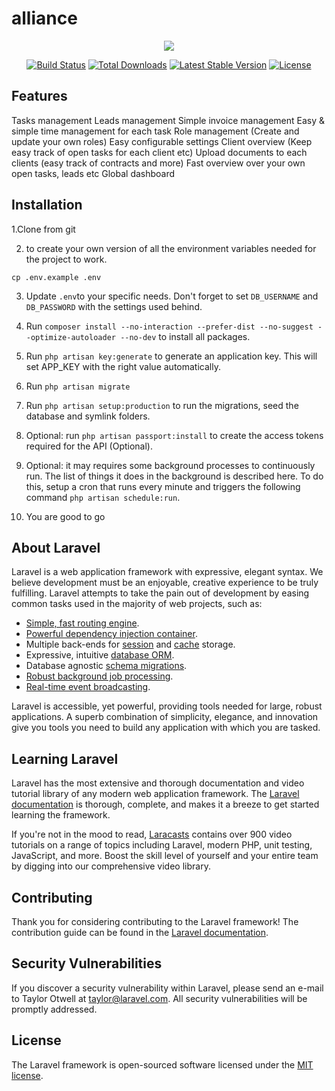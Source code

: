 # alliance
<p align="center"><img src="https://laravel.com/assets/img/components/logo-laravel.svg"></p>

<p align="center">
<a href="https://travis-ci.org/laravel/framework"><img src="https://travis-ci.org/laravel/framework.svg" alt="Build Status"></a>
<a href="https://packagist.org/packages/laravel/framework"><img src="https://poser.pugx.org/laravel/framework/d/total.svg" alt="Total Downloads"></a>
<a href="https://packagist.org/packages/laravel/framework"><img src="https://poser.pugx.org/laravel/framework/v/stable.svg" alt="Latest Stable Version"></a>
<a href="https://packagist.org/packages/laravel/framework"><img src="https://poser.pugx.org/laravel/framework/license.svg" alt="License"></a>
</p>


## Features


Tasks management
Leads management
Simple invoice management
Easy & simple time management for each task
Role management (Create and update your own roles)
Easy configurable settings
Client overview (Keep easy track of open tasks for each client etc)
Upload documents to each clients (easy track of contracts and more)
Fast overview over your own open tasks, leads etc
Global dashboard


## Installation
1.Clone from git

2. to create your own version of all the environment variables needed for the project to work.
 
```
cp .env.example .env 
```


3. Update ` .env `to your specific needs. Don't forget to set `DB_USERNAME` and `DB_PASSWORD` with the settings used behind.

4. Run `composer install --no-interaction --prefer-dist --no-suggest --optimize-autoloader --no-dev` to install all packages.

5. Run `php artisan key:generate` to generate an application key. This will set APP_KEY with the right value automatically.

6. Run `php artisan migrate`

7. Run `php artisan setup:production` to run the migrations, seed the database and symlink folders.

8. Optional: run `php artisan passport:install` to create the access tokens required for the API (Optional).

9. Optional: it may requires some background processes to continuously run. The list of things it does in the background is described here. To do this, setup a cron that runs every minute and triggers the following command `php artisan schedule:run`.

10. You are good to go

## About Laravel

Laravel is a web application framework with expressive, elegant syntax. We believe development must be an enjoyable, creative experience to be truly fulfilling. Laravel attempts to take the pain out of development by easing common tasks used in the majority of web projects, such as:

- [Simple, fast routing engine](https://laravel.com/docs/routing).
- [Powerful dependency injection container](https://laravel.com/docs/container).
- Multiple back-ends for [session](https://laravel.com/docs/session) and [cache](https://laravel.com/docs/cache) storage.
- Expressive, intuitive [database ORM](https://laravel.com/docs/eloquent).
- Database agnostic [schema migrations](https://laravel.com/docs/migrations).
- [Robust background job processing](https://laravel.com/docs/queues).
- [Real-time event broadcasting](https://laravel.com/docs/broadcasting).

Laravel is accessible, yet powerful, providing tools needed for large, robust applications. A superb combination of simplicity, elegance, and innovation give you tools you need to build any application with which you are tasked.

## Learning Laravel

Laravel has the most extensive and thorough documentation and video tutorial library of any modern web application framework. The [Laravel documentation](https://laravel.com/docs) is thorough, complete, and makes it a breeze to get started learning the framework.

If you're not in the mood to read, [Laracasts](https://laracasts.com) contains over 900 video tutorials on a range of topics including Laravel, modern PHP, unit testing, JavaScript, and more. Boost the skill level of yourself and your entire team by digging into our comprehensive video library.

## Contributing

Thank you for considering contributing to the Laravel framework! The contribution guide can be found in the [Laravel documentation](http://laravel.com/docs/contributions).

## Security Vulnerabilities

If you discover a security vulnerability within Laravel, please send an e-mail to Taylor Otwell at taylor@laravel.com. All security vulnerabilities will be promptly addressed.

## License

The Laravel framework is open-sourced software licensed under the [MIT license](http://opensource.org/licenses/MIT).
